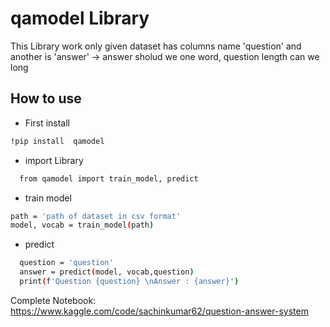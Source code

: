 # qamodel Library
This Library work only given dataset has columns name 'question' and another is 'answer' -> answer sholud we one word, question length can we long
## How to use 
- First install
```bash
!pip install  qamodel
```
-  import Library
```bash
  from qamodel import train_model, predict
```
- train model
```bash
path = 'path of dataset in csv format'
model, vocab = train_model(path)
```
- predict
```bash
  question = 'question'
  answer = predict(model, vocab,question)
  print(f'Question {question} \nAnswer : {answer}')
```
Complete Notebook: https://www.kaggle.com/code/sachinkumar62/question-answer-system
